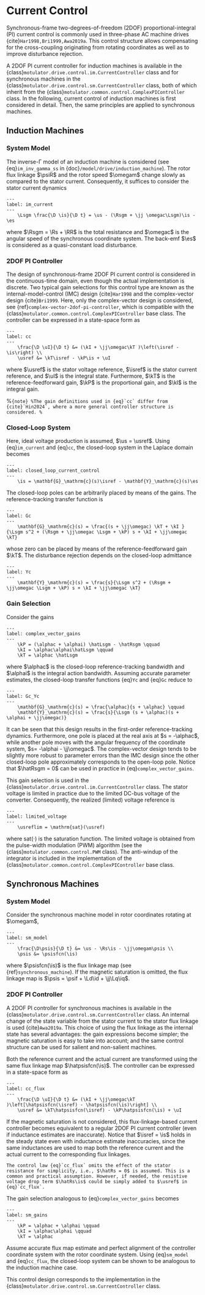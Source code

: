 # Current Control

Synchronous-frame two-degrees-of-freedom (2DOF) proportional-integral (PI) current control is commonly used in three-phase AC machine drives {cite}`Har1998,Bri1999,Awa2019a`. This control structure allows compensating for the cross-coupling originating from rotating coordinates as well as to improve disturbance rejection.

A 2DOF PI current controller for induction machines is available in the {class}`motulator.drive.control.im.CurrentController` class and for synchronous machines in the {class}`motulator.drive.control.sm.CurrentController` class, both of which inherit from the {class}`motulator.common.control.ComplexPIController` class. In the following, current control of induction machines is first considered in detail. Then, the same principles are applied to synchronous machines.

## Induction Machines

### System Model

The inverse-Γ model of an induction machine is considered (see {eq}`im_inv_gamma_ss` in {doc}`/model/drive/induction_machine`). The rotor flux linkage $\psiR$ and the rotor speed $\omegam$ change slowly as compared to the stator current. Consequently, it suffices to consider the stator current dynamics

```{math}
---
label: im_current
---
    \Lsgm \frac{\D \is}{\D t} = \us - (\Rsgm + \jj \omegac\Lsgm)\is - \es
```

where $\Rsgm = \Rs + \RR$ is the total resistance and $\omegac$ is the angular speed of the synchronous coordinate system. The back-emf $\es$ is considered as a quasi-constant load disturbance.

### 2DOF PI Controller

The design of synchronous-frame 2DOF PI current control is considered in the continuous-time domain, even though the actual implementation is discrete. Two typical gain selections for this control type are known as the internal-model-control (IMC) design {cite}`Har1998` and the complex-vector design {cite}`Bri1999`. Here, only the complex-vector design is considered, see {ref}`complex-vector-2dof-pi-controller`, which is compatible with the {class}`motulator.common.control.ComplexPIController` base class. The controller can be expressed in a state-space form as

```{math}
---
label: cc
---
    \frac{\D \uI}{\D t} &= (\kI + \jj\omegac\kT )\left(\isref - \is\right) \\
    \usref &= \kT\isref - \kP\is + \uI
```

where $\usref$ is the stator voltage reference, $\isref$ is the stator current reference, and $\uI$ is the integral state. Furthermore, $\kT$ is the reference-feedforward gain, $\kP$ is the proportional gain, and $\kI$ is the integral gain.

%```{note}
%The gain definitions used in {eq}`cc` differ from {cite}`Hin2024`, where a more general controller structure is considered.
%```

### Closed-Loop System

Here, ideal voltage production is assumed, $\us = \usref$. Using {eq}`im_current` and {eq}`cc`, the closed-loop system in the Laplace domain becomes

```{math}
---
label: closed_loop_current_control
---
    \is = \mathbf{G}_\mathrm{c}(s)\isref - \mathbf{Y}_\mathrm{c}(s)\es
```

The closed-loop poles can be arbitrarily placed by means of the gains. The reference-tracking transfer function is

```{math}
---
label: Gc
---
    \mathbf{G}_\mathrm{c}(s) = \frac{(s + \jj\omegac) \kT + \kI }{\Lsgm s^2 + (\Rsgm + \jj\omegac \Lsgm + \kP) s + \kI + \jj\omegac \kT}
```

whose zero can be placed by means of the reference-feedforward gain $\kT$. The disturbance rejection depends on the closed-loop admittance

```{math}
---
label: Yc
---
    \mathbf{Y}_\mathrm{c}(s) = \frac{s}{\Lsgm s^2 + (\Rsgm + \jj\omegac \Lsgm + \kP) s + \kI + \jj\omegac \kT}
```

### Gain Selection

Consider the gains

```{math}
---
label: complex_vector_gains
---
    \kP = (\alphac + \alphai) \hatLsgm - \hatRsgm \qquad
    \kI = \alphac\alphai\hatLsgm \qquad
    \kT = \alphac \hatLsgm
```

where $\alphac$ is the closed-loop reference-tracking bandwidth and $\alphai$ is the integral action bandwidth. Assuming accurate parameter estimates, the closed-loop transfer functions {eq}`Yc` and {eq}`Gc` reduce to

```{math}
---
label: Gc_Yc
---
    \mathbf{G}_\mathrm{c}(s) = \frac{\alphac}{s + \alphac} \qquad
    \mathbf{Y}_\mathrm{c}(s) = \frac{s}{\Lsgm (s + \alphac)(s + \alphai + \jj\omegac)}
```

It can be seen that this design results in the first-order reference-tracking dynamics. Furthermore, one pole is placed at the real axis at $s = -\alphac$, while another pole moves with the angular frequency of the coordinate system, $s= -\alphai - \jj\omegac$. The complex-vector design tends to be slightly more robust to parameter errors than the IMC design since the other closed-loop pole approximately corresponds to the open-loop pole. Notice that $\hatRsgm = 0$ can be used in practice in {eq}`complex_vector_gains`.

This gain selection is used in the {class}`motulator.drive.control.im.CurrentController` class. The stator voltage is limited in practice due to the limited DC-bus voltage of the converter. Consequently, the realized (limited) voltage reference is

```{math}
---
label: limited_voltage
---
    \usreflim = \mathrm{sat}(\usref)
```

where $\mathrm{sat}(\cdot)$ is the saturation function. The limited voltage is obtained from the pulse-width modulation (PWM) algorithm (see the {class}`motulator.common.control.PWM` class). The anti-windup of the integrator is included in the implementation of the {class}`motulator.common.control.ComplexPIController` base class.

## Synchronous Machines

### System Model

Consider the synchronous machine model in rotor coordinates rotating at $\omegam$,

```{math}
---
label: sm_model
---
    \frac{\D\psis}{\D t} &= \us - \Rs\is - \jj\omegam\psis \\
    \psis &= \psisfcn(\is)
```

where $\psisfcn(\is)$ is the flux linkage map (see {ref}`synchronous_machine`). If the magnetic saturation is omitted, the flux linkage map is $\psis = \psif + \Ld\id + \jj\Lq\iq$.

### 2DOF PI Controller

A 2DOF PI controller for synchronous machines is available in the {class}`motulator.drive.control.sm.CurrentController` class. An internal change of the state variable from the stator current to the stator flux linkage is used {cite}`Awa2019a`. This choice of using the flux linkage as the internal state has several advantages: the gain expressions become simpler; the magnetic saturation is easy to take into account; and the same control structure can be used for salient and non-salient machines.

Both the reference current and the actual current are transformed using the same flux linkage map $\hatpsisfcn(\is)$. The controller can be expressed in a state-space form as

```{math}
---
label: cc_flux
---
    \frac{\D \uI}{\D t} &= (\kI + \jj\omegac\kT )\left[\hatpsisfcn(\isref) - \hatpsisfcn(\is)\right] \\
    \usref &= \kT\hatpsisfcn(\isref) - \kP\hatpsisfcn(\is) + \uI
```

If the magnetic saturation is not considered, this flux-linkage-based current controller becomes equivalent to a regular 2DOF PI current controller (even if inductance estimates are inaccurate). Notice that $\isref = \is$ holds in the steady state even with inductance estimate inaccuracies, since the same inductances are used to map both the reference current and the actual current to the corresponding flux linkages.

```{note}
The control law {eq}`cc_flux` omits the effect of the stator resistance for simplicity, i.e., $\hatRs = 0$ is assumed. This is a common and practical assumption. However, if needed, the resistive voltage drop term $\hatRs\is$ could be simply added to $\usref$ in {eq}`cc_flux`.
```

The gain selection analogous to {eq}`complex_vector_gains` becomes

```{math}
---
label: sm_gains
---
    \kP = \alphac + \alphai \qquad
    \kI = \alphac\alphai \qquad
    \kT = \alphac
```

Assume accurate flux map estimate and perfect alignment of the controller coordinate system with the rotor coordinate system. Using {eq}`sm_model` and {eq}`cc_flux`, the closed-loop system can be shown to be analogous to the induction machine case.

This control design corresponds to the implementation in the {class}`motulator.drive.control.sm.CurrentController` class.
